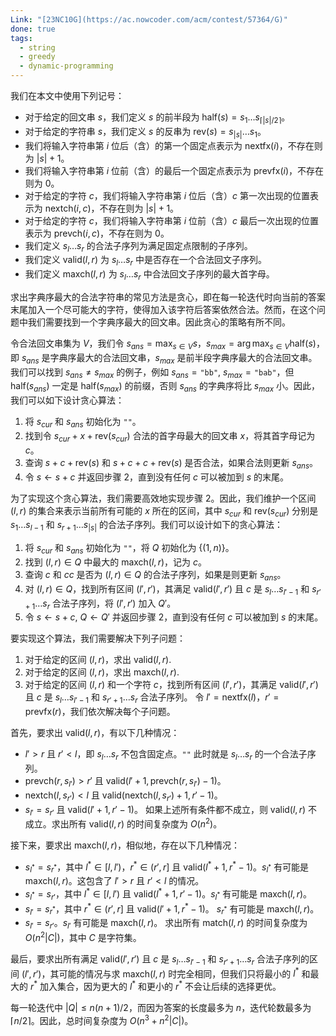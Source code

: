 ```yaml
---
Link: "[23NC10G](https://ac.nowcoder.com/acm/contest/57364/G)"
done: true
tags:
  - string
  - greedy
  - dynamic-programming
---
```


我们在本文中使用下列记号：
- 对于给定的回文串 $s$，我们定义 $s$ 的前半段为 $\text{half}(s)=s_1\dots s_{\lceil |s|/2\rceil}$。
- 对于给定的字符串 $s$，我们定义 $s$ 的反串为 $\text{rev}(s)=s_{|s|}\dots s_1$。
- 我们将输入字符串第 $i$ 位后（含）的第一个固定点表示为 $\text{nextfx}(i)$，不存在则为 $|s|+1$。
- 我们将输入字符串第 $i$ 位前（含）的最后一个固定点表示为 $\text{prevfx}(i)$，不存在则为 $0$。
- 对于给定的字符 $c$，我们将输入字符串第 $i$ 位后（含）$c$ 第一次出现的位置表示为 $\text{nextch}(i,c)$，不存在则为 $|s|+1$。
- 对于给定的字符 $c$，我们将输入字符串第 $i$ 位前（含）$c$ 最后一次出现的位置表示为 $\text{prevch}(i,c)$，不存在则为 $0$。
- 我们定义 $s_l\dots s_r$ 的合法子序列为满足固定点限制的子序列。
- 我们定义 $\text{valid}(l,r)$ 为 $s_l\dots s_r$ 中是否存在一个合法回文子序列。
- 我们定义 $\text{maxch}(l,r)$ 为 $s_l\dots s_r$ 中合法回文子序列的最大首字母。

求出字典序最大的合法字符串的常见方法是贪心，即在每一轮迭代时向当前的答案末尾加入一个尽可能大的字符，使得加入该字符后答案依然合法。然而，在这个问题中我们需要找到一个字典序最大的回文串。因此贪心的策略有所不同。

令合法回文串集为 $V$，我们令 $s_{ans}=\max_{s\in V} s$，$s_{max}=\arg\max_{s\in V}\text{half}(s)$，即 $s_{ans}$ 是字典序最大的合法回文串，$s_{max}$ 是前半段字典序最大的合法回文串。我们可以找到 $s_{ans}\neq s_{max}$ 的例子，例如 $s_{ans}=\texttt{"bb"}$, $s_{max}=\texttt{"bab"}$，但 $\text{half}(s_{ans})$ 一定是 $\text{half}(s_{max})$ 的前缀，否则 $s_{ans}$ 的字典序将比 $s_{max}$ 小。因此，我们可以如下设计贪心算法：
1. 将 $s_{cur}$ 和 $s_{ans}$ 初始化为 $\texttt{""}$。
2. 找到令 $s_{cur}+x+\text{rev}(s_{cur})$ 合法的首字母最大的回文串 $x$，将其首字母记为 $c$。
3. 查询 $s+c+\text{rev}(s)$ 和 $s+c+c+\text{rev}(s)$ 是否合法，如果合法则更新 $s_{ans}$。
4. 令 $s\gets s+c$ 并返回步骤 2，直到没有任何 $c$ 可以被加到 $s$ 的末尾。

为了实现这个贪心算法，我们需要高效地实现步骤 2。因此，我们维护一个区间 $(l,r)$ 的集合来表示当前所有可能的 $x$ 所在的区间，其中 $s_{cur}$ 和 $\text{rev}(s_{cur})$ 分别是 $s_1\dots s_{l-1}$ 和 $s_{r+1}\dots s_{|s|}$ 的合法子序列。我们可以设计如下的贪心算法：
1. 将 $s_{cur}$ 和 $s_{ans}$ 初始化为 $\texttt{""}$，将 $Q$ 初始化为 $\{(1,n)\}$。
2. 找到 $(l,r)\in Q$ 中最大的 $\text{maxch}(l,r)$，记为 $c$。
3. 查询 $c$ 和 $cc$ 是否为 $(l,r)\in Q$ 的合法子序列，如果是则更新 $s_{ans}$。
4. 对 $(l,r)\in Q$，找到所有区间 $(l',r')$，其满足 $\text{valid}(l',r')$ 且 $c$ 是 $s_l\dots s_{l'-1}$ 和 $s_{r'+1}\dots s_r$ 合法子序列，将 $(l',r')$ 加入 $Q'$。
5. 令 $s\gets s+c$, $Q\gets Q'$ 并返回步骤 2，直到没有任何 $c$ 可以被加到 $s$ 的末尾。

要实现这个算法，我们需要解决下列子问题：
1. 对于给定的区间 $(l,r)$，求出 $\text{valid}(l,r)$.
2. 对于给定的区间 $(l,r)$，求出 $\text{maxch}(l,r)$.
3. 对于给定的区间 $(l,r)$ 和一个字符 $c$，找到所有区间 $(l',r')$，其满足 $\text{valid}(l',r')$ 且 $c$ 是 $s_l\dots s_{l'-1}$ 和 $s_{r'+1}\dots s_r$ 合法子序列。
令 $l'=\text{nextfx}(l)$，$r'=\text{prevfx}(r)$，我们依次解决每个子问题。

首先，要求出 $\text{valid}(l,r)$，有以下几种情况：
- $l'>r$ 且 $r'<l$，即 $s_l\dots s_r$ 不包含固定点。$\texttt{""}$ 此时就是 $s_l\dots s_r$ 的一个合法子序列。
- $\text{prevch}(r,s_{l'})>r'$ 且 $\text{valid}(l'+1,\text{prevch}(r,s_{l'})-1)$。
- $\text{nextch}(l,s_{r'})<l$ 且 $\text{valid}(\text{nextch}(l,s_{r'})+1,r'-1)$。
- $s_{l'}=s_{r'}$ 且 $\text{valid}(l'+1,r'-1)$。
如果上述所有条件都不成立，则 $\text{valid}(l,r)$ 不成立。求出所有 $\text{valid}(l,r)$ 的时间复杂度为 $O(n^2)$。

接下来，要求出 $\text{maxch}(l,r)$，相似地，存在以下几种情况：
- $s_{l^*}=s_{r^*}$，其中 $l^*\in [l,l')$，$r^*\in (r',r]$ 且 $\text{valid}(l^*+1,r^*-1)$。$s_{l^*}$ 有可能是 $\text{maxch}(l,r)$。这包含了 $l'>r$ 且 $r'<l$ 的情况。
- $s_{l^*}=s_{r'}$，其中 $l^*\in [l,l')$ 且 $\text{valid}(l^*+1,r'-1)$。$s_{l^*}$ 有可能是 $\text{maxch}(l,r)$。
- $s_{l'}=s_{r^*}$，其中 $r^*\in (r',r]$ 且 $\text{valid}(l'+1,r^*-1)$。 $s_{r^*}$ 有可能是 $\text{maxch}(l,r)$。
- $s_{l'}=s_{r'}$。$s_{l'}$ 有可能是 $\text{maxch}(l,r)$。
求出所有 $\text{match}(l,r)$ 的时间复杂度为 $O(n^2|C|)$，其中 $C$ 是字符集。

最后，要求出所有满足 $\text{valid}(l',r')$ 且 $c$ 是 $s_l\dots s_{l'-1}$ 和 $s_{r'+1}\dots s_r$ 合法子序列的区间 $(l',r')$，其可能的情况与求 $\text{maxch}(l,r)$ 时完全相同，但我们只将最小的 $l^*$ 和最大的 $r^*$ 加入集合，因为更大的 $l^*$ 和更小的 $r^*$ 不会让后续的选择更优。

每一轮迭代中 $|Q|\le n(n+1)/2$，而因为答案的长度最多为 $n$，迭代轮数最多为 $\lceil n/2\rceil$。因此，总时间复杂度为 $O(n^3+n^2|C|)$。